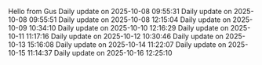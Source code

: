 ﻿Hello from Gus
Daily update on 2025-10-08 09:55:31
Daily update on 2025-10-08 09:55:51
Daily update on 2025-10-08 12:15:04
Daily update on 2025-10-09 10:34:10
Daily update on 2025-10-10 12:16:29
Daily update on 2025-10-11 11:17:16
Daily update on 2025-10-12 10:30:46
Daily update on 2025-10-13 15:16:08
Daily update on 2025-10-14 11:22:07
Daily update on 2025-10-15 11:14:37
Daily update on 2025-10-16 12:25:10
